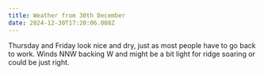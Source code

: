 ```yaml
---
title: Weather from 30th December
date: 2024-12-30T17:20:06.008Z
---
```

Thursday and Friday look nice and dry, just as most people have to go back to work.  Winds NNW backing W and might be a bit light for ridge soaring or could be just right.
